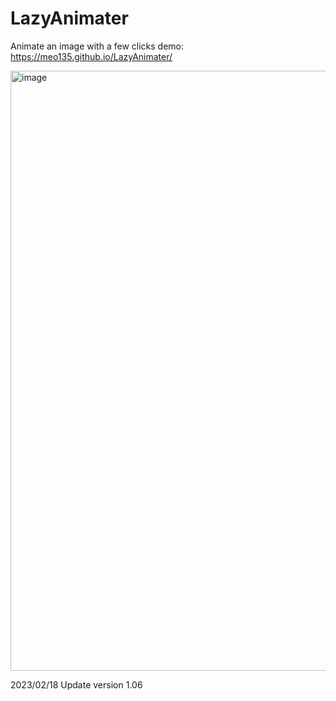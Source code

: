 # LazyAnimater
Animate an image with a few clicks
demo: https://meo135.github.io/LazyAnimater/

<img width="960" alt="image" src="https://user-images.githubusercontent.com/64646464/219849258-bcbf8bbb-8642-4366-85d2-a87e8c1cc274.png">

2023/02/18   Update version 1.06
